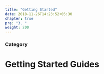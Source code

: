 ```yaml
---
title: "Getting Started"
date: 2018-11-26T14:23:52+05:30
chapter: true
pre: "3. "
weight: 200
---
```


### Category

# Getting Started Guides
